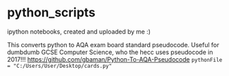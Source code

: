 # python_scripts
ipython notebooks, created and uploaded by me :)

This converts python to AQA exam board standard pseudocode. Useful for dumbdumb GCSE Computer Science, who the hecc uses pseudocode in 2017!!!
https://github.com/gbaman/Python-To-AQA-Pseudocode
`pythonFile = "C:/Users/User/Desktop/cards.py"`
